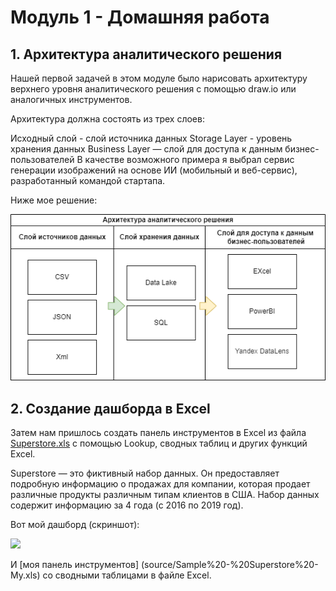 # Модуль 1 - Домашняя работа

## 1. Архитектура аналитического решения
Нашей первой задачей в этом модуле было нарисовать архитектуру верхнего уровня аналитического решения с помощью draw.io или аналогичных инструментов.

Архитектура должна состоять из трех слоев:

Исходный слой - слой источника данных
Storage Layer - уровень хранения данных
Business Layer — слой для доступа к данным бизнес-пользователей
В качестве возможного примера я выбрал сервис генерации изображений на основе ИИ (мобильный и веб-сервис), разработанный командой стартапа.

Ниже мое решение:

![](images/Analitik_arch.png)

## 2. Создание дашборда в Excel

Затем нам пришлось создать панель инструментов в Excel из файла [Superstore.xls](source/Sample%20-%20Superstore.xls) с помощью Lookup, сводных таблиц и других функций Excel.

Superstore — это фиктивный набор данных. Он предоставляет подробную информацию о продажах для компании, которая продает различные продукты различным типам клиентов в США. Набор данных содержит информацию за 4 года (с 2016 по 2019 год).

Вот мой дашборд (скриншот):

![](images/ )

И [моя панель инструментов] (source/Sample%20-%20Superstore%20-My.xls) со сводными таблицами в файле Excel.